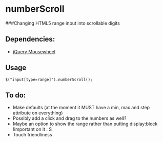 numberScroll
============

###Changing HTML5 range input into scrollable digits

Dependencies:
-------------

 - [jQuery Mousewheel](https://github.com/brandonaaron/jquery-mousewheel)

Usage
-----

    $("input[type=range]").numberScroll();

To do:
------

 - Make defaults (at the moment it MUST have a min, max and step attribute on everything)
 - Possibly add a click and drag to the numbers as well?
 - Maybe an option to show the range rather than putting display:block !important on it : S
 - Touch friendliness
